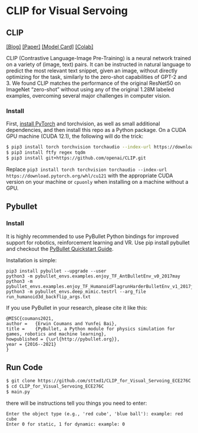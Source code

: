 # CLIP for Visual Servoing

## CLIP

[[Blog]](https://openai.com/blog/clip/) [[Paper]](https://arxiv.org/abs/2103.00020) [[Model Card]](model-card.md) [[Colab]](https://colab.research.google.com/github/openai/clip/blob/master/notebooks/Interacting_with_CLIP.ipynb)

CLIP (Contrastive Language-Image Pre-Training) is a neural network trained on a variety of (image, text) pairs. It can be instructed in natural language to predict the most relevant text snippet, given an image, without directly optimizing for the task, similarly to the zero-shot capabilities of GPT-2 and 3. We found CLIP matches the performance of the original ResNet50 on ImageNet “zero-shot” without using any of the original 1.28M labeled examples, overcoming several major challenges in computer vision.


### Install

First, [install PyTorch](https://pytorch.org/get-started/locally/) and torchvision, as well as small additional dependencies, and then install this repo as a Python package. On a CUDA GPU machine (CUDA 12.1), the following will do the trick:

```bash
$ pip3 install torch torchvision torchaudio --index-url https://download.pytorch.org/whl/cu121
$ pip3 install ftfy regex tqdm
$ pip3 install git+https://github.com/openai/CLIP.git
```

Replace `pip3 install torch torchvision torchaudio --index-url https://download.pytorch.org/whl/cu121` with the appropriate CUDA version on your machine or `cpuonly` when installing on a machine without a GPU.

## Pybullet
### Install
It is highly recommended to use PyBullet Python bindings for improved support for robotics, reinforcement learning and VR. Use pip install pybullet and checkout the [PyBullet Quickstart Guide](https://docs.google.com/document/d/10sXEhzFRSnvFcl3XxNGhnD4N2SedqwdAvK3dsihxVUA/edit#heading=h.2ye70wns7io3).

Installation is simple:
```
pip3 install pybullet --upgrade --user
python3 -m pybullet_envs.examples.enjoy_TF_AntBulletEnv_v0_2017may
python3 -m pybullet_envs.examples.enjoy_TF_HumanoidFlagrunHarderBulletEnv_v1_2017jul
python3 -m pybullet_envs.deep_mimic.testrl --arg_file run_humanoid3d_backflip_args.txt
```

If you use PyBullet in your research, please cite it like this:

```
@MISC{coumans2021,
author =   {Erwin Coumans and Yunfei Bai},
title =    {PyBullet, a Python module for physics simulation for games, robotics and machine learning},
howpublished = {\url{http://pybullet.org}},
year = {2016--2021}
}
```

## Run Code
```bash
$ git clone https://github.com/sttxd1/CLIP_for_Visual_Servoing_ECE276C.git -b main
$ cd CLIP_for_Visual_Servoing_ECE276C
$ main.py
```
there will be instructions tell you things you need to enter:
```
Enter the object type (e.g., 'red cube', 'blue ball'): example: red cube
Enter 0 for static, 1 for dynamic: example: 0
```


